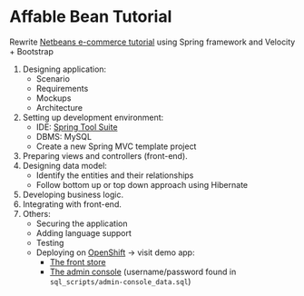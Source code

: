 Affable Bean Tutorial
=====================

Rewrite [Netbeans e-commerce tutorial](https://netbeans.org/kb/docs/javaee/ecommerce/intro.html) using Spring framework and Velocity + Bootstrap

1. Designing application:
   * Scenario
   * Requirements
   * Mockups
   * Architecture
2. Setting up development environment:
   * IDE: [Spring Tool Suite](https://spring.io/tools/sts/all)
   * DBMS: MySQL
   * Create a new Spring MVC template project
3. Preparing views and controllers (front-end).
4. Designing data model:
   * Identify the entities and their relationships
   * Follow bottom up or top down approach using Hibernate
5. Developing business logic.
6. Integrating with front-end.
7. Others:
   * Securing the application
   * Adding language support
   * Testing
   * Deploying on [OpenShift](https://www.openshift.com/) -> visit demo app:
   	 - [The front store](http://affablebean-tonyvo.rhcloud.com/)
   	 - [The admin console](http://affablebean-tonyvo.rhcloud.com/admin) (username/password found in `sql_scripts/admin-console_data.sql`)
